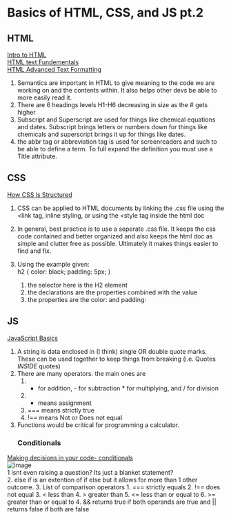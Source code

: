 # Basics of HTML, CSS, and JS pt.2

## HTML
[Intro to HTML](https://developer.mozilla.org/en-US/docs/Learn/HTML/Introduction_to_HTML)     
[HTML text Fundementals](https://developer.mozilla.org/en-US/docs/Learn/HTML/Introduction_to_HTML/HTML_text_fundamentals)          
[HTML Advanced Text Formatting](https://developer.mozilla.org/en-US/docs/Learn/HTML/Introduction_to_HTML/Advanced_text_formatting)           
1. Semantics are important in HTML to give meaning to the code we are working on and the contents within. It also helps other devs be able to more easily read it.
2. There are 6 headings levels H1-H6 decreasing in size as the # gets higher
3. Subscript and Superscript are used for things like chemical equations and dates. Subscript brings letters or numbers down for things like chemicals and superscript brings it up for things like dates.
4. the abbr  tag or abbreviation tag is used for screenreaders and such to be able to define a term. To full expand the definition you must use a Title attribute.

  
## CSS
[How CSS is Structured](https://developer.mozilla.org/en-US/docs/Learn/CSS/First_steps/How_CSS_is_structured) 
1. CSS can be applied to HTML documents by linking the .css file using the <link  tag, inline styling, or using the <style  tag inside the html doc
2. In general, best practice is to use a seperate .css file. It keeps the css code contained and better organized and also keeps the html doc as simple and clutter free as possible. Ultimately it makes things easier to find and fix.
3. Using the example given:		   
	   h2 {
     color: black;
     padding: 5px;
   }
	
	1. the selector here is the H2 element
	2. the declarations are the properties combined with the value
	3. the properties are the color: and padding:
	
## JS
[JavaScript Basics](https://developer.mozilla.org/en-US/docs/Learn/Getting_started_with_the_web/JavaScript_basics)
1. A string is data enclosed in (I think) single OR double quote marks. These can be used together to keep things from breaking (i.e. Quotes *INSIDE* quotes)
2. There are many operators. the main ones are 
	1. + for addition, - for subtraction * for multiplying, and / for division
	2. + means assignment
	3. === means strictly true
	4. !== means Not or Does not equal
3. Functions would be critical for programming a calculator.
	### Conditionals
[Making decisions in your code- conditionals](https://developer.mozilla.org/en-US/docs/Learn/JavaScript/Building_blocks/conditionals)																																																													 
![image](https://user-images.githubusercontent.com/108432978/193743294-7a5b86e0-2cca-46bb-a3c6-b227208daf37.png)		      
1 isnt even raising a question? Its just a blanket statement?	          				  				  		  
2. else if is an extention of if else but it allows for more than 1 other outcome. 
3. List of comparison operators
		1. === strictly equals
		2. !== does not equal
		3. < less than
		4. > greater than
		5. <= less than or equal to
		6. >= greater than or equal to
4. && returns true if both operands are true and || returns false if both are false
